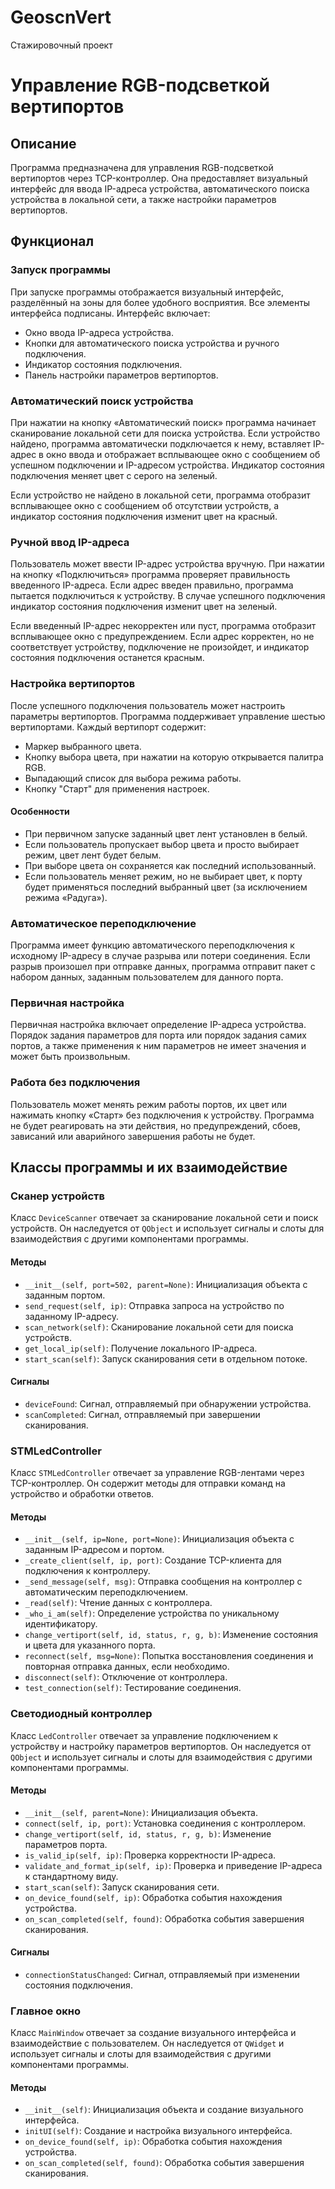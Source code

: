 # GeoscnVert
Стажировочный проект

# Управление RGB-подсветкой вертипортов

## Описание
Программа предназначена для управления RGB-подсветкой вертипортов через TCP-контроллер. Она предоставляет визуальный интерфейс для ввода IP-адреса устройства, автоматического поиска устройства в локальной сети, а также настройки параметров вертипортов.

## Функционал

### Запуск программы
При запуске программы отображается визуальный интерфейс, разделённый на зоны для более удобного восприятия. Все элементы интерфейса подписаны. Интерфейс включает:
- Окно ввода IP-адреса устройства.
- Кнопки для автоматического поиска устройства и ручного подключения.
- Индикатор состояния подключения.
- Панель настройки параметров вертипортов.

### Автоматический поиск устройства
При нажатии на кнопку «Автоматический поиск» программа начинает сканирование локальной сети для поиска устройства. Если устройство найдено, программа автоматически подключается к нему, вставляет IP-адрес в окно ввода и отображает всплывающее окно с сообщением об успешном подключении и IP-адресом устройства. Индикатор состояния подключения меняет цвет с серого на зеленый.

Если устройство не найдено в локальной сети, программа отобразит всплывающее окно с сообщением об отсутствии устройств, а индикатор состояния подключения изменит цвет на красный.

### Ручной ввод IP-адреса
Пользователь может ввести IP-адрес устройства вручную. При нажатии на кнопку «Подключиться» программа проверяет правильность введенного IP-адреса. Если адрес введен правильно, программа пытается подключиться к устройству. В случае успешного подключения индикатор состояния подключения изменит цвет на зеленый.

Если введенный IP-адрес некорректен или пуст, программа отобразит всплывающее окно с предупреждением. Если адрес корректен, но не соответствует устройству, подключение не произойдет, и индикатор состояния подключения останется красным.

### Настройка вертипортов
После успешного подключения пользователь может настроить параметры вертипортов. Программа поддерживает управление шестью вертипортами. Каждый вертипорт содержит:
- Маркер выбранного цвета.
- Кнопку выбора цвета, при нажатии на которую открывается палитра RGB.
- Выпадающий список для выбора режима работы.
- Кнопку "Старт" для применения настроек.

#### Особенности
- При первичном запуске заданный цвет лент установлен в белый.
- Если пользователь пропускает выбор цвета и просто выбирает режим, цвет лент будет белым.
- При выборе цвета он сохраняется как последний использованный.
- Если пользователь меняет режим, но не выбирает цвет, к порту будет применяться последний выбранный цвет (за исключением режима «Радуга»).

### Автоматическое переподключение
Программа имеет функцию автоматического переподключения к исходному IP-адресу в случае разрыва или потери соединения. Если разрыв произошел при отправке данных, программа отправит пакет с набором данных, заданным пользователем для данного порта.

### Первичная настройка
Первичная настройка включает определение IP-адреса устройства. Порядок задания параметров для порта или порядок задания самих портов, а также применения к ним параметров не имеет значения и может быть произвольным.

### Работа без подключения
Пользователь может менять режим работы портов, их цвет или нажимать кнопку «Старт» без подключения к устройству. Программа не будет реагировать на эти действия, но предупреждений, сбоев, зависаний или аварийного завершения работы не будет.

## Классы программы и их взаимодействие

### Сканер устройств
Класс `DeviceScanner` отвечает за сканирование локальной сети и поиск устройств. Он наследуется от `QObject` и использует сигналы и слоты для взаимодействия с другими компонентами программы.

#### Методы
- `__init__(self, port=502, parent=None)`: Инициализация объекта с заданным портом.
- `send_request(self, ip)`: Отправка запроса на устройство по заданному IP-адресу.
- `scan_network(self)`: Сканирование локальной сети для поиска устройств.
- `get_local_ip(self)`: Получение локального IP-адреса.
- `start_scan(self)`: Запуск сканирования сети в отдельном потоке.

#### Сигналы
- `deviceFound`: Сигнал, отправляемый при обнаружении устройства.
- `scanCompleted`: Сигнал, отправляемый при завершении сканирования.

### STMLedController
Класс `STMLedController` отвечает за управление RGB-лентами через TCP-контроллер. Он содержит методы для отправки команд на устройство и обработки ответов.

#### Методы
- `__init__(self, ip=None, port=None)`: Инициализация объекта с заданным IP-адресом и портом.
- `_create_client(self, ip, port)`: Создание TCP-клиента для подключения к контроллеру.
- `_send_message(self, msg)`: Отправка сообщения на контроллер с автоматическим переподключением.
- `_read(self)`: Чтение данных с контроллера.
- `_who_i_am(self)`: Определение устройства по уникальному идентификатору.
- `change_vertiport(self, id, status, r, g, b)`: Изменение состояния и цвета для указанного порта.
- `reconnect(self, msg=None)`: Попытка восстановления соединения и повторная отправка данных, если необходимо.
- `disconnect(self)`: Отключение от контроллера.
- `test_connection(self)`: Тестирование соединения.

### Светодиодный контроллер
Класс `LedController` отвечает за управление подключением к устройству и настройку параметров вертипортов. Он наследуется от `QObject` и использует сигналы и слоты для взаимодействия с другими компонентами программы.

#### Методы
- `__init__(self, parent=None)`: Инициализация объекта.
- `connect(self, ip, port)`: Установка соединения с контроллером.
- `change_vertiport(self, id, status, r, g, b)`: Изменение параметров порта.
- `is_valid_ip(self, ip)`: Проверка корректности IP-адреса.
- `validate_and_format_ip(self, ip)`: Проверка и приведение IP-адреса к стандартному виду.
- `start_scan(self)`: Запуск сканирования сети.
- `on_device_found(self, ip)`: Обработка события нахождения устройства.
- `on_scan_completed(self, found)`: Обработка события завершения сканирования.

#### Сигналы
- `connectionStatusChanged`: Сигнал, отправляемый при изменении состояния подключения.

### Главное окно
Класс `MainWindow` отвечает за создание визуального интерфейса и взаимодействие с пользователем. Он наследуется от `QWidget` и использует сигналы и слоты для взаимодействия с другими компонентами программы.

#### Методы
- `__init__(self)`: Инициализация объекта и создание визуального интерфейса.
- `initUI(self)`: Создание и настройка визуального интерфейса.
- `on_device_found(self, ip)`: Обработка события нахождения устройства.
- `on_scan_completed(self, found)`: Обработка события завершения сканирования.


